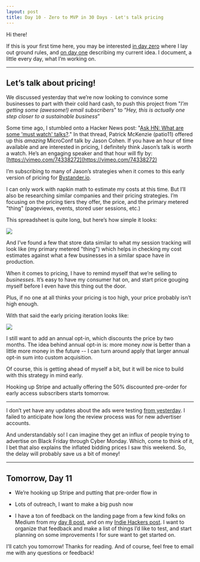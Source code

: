 ```yaml
---
layout: post
title: Day 10 - Zero to MVP in 30 Days - Let's talk pricing
---
```


<div class="intro">
  Hi there!

  If this is your first time here, you may be interested <a href="https://hackernoon.com/day-0-zero-to-mvp-in-30-days-31c83db6aadf">in day zero</a> where I lay out ground rules, and <a href="https://hackernoon.com/day-1-zero-to-mvp-in-30-days-idea-number-1-18536868e282">on day one</a> describing my current idea. I document, a little every day, what I’m working on.
</div>

-------------

## Let’s talk about pricing!

We discussed yesterday that we’re now looking to convince some businesses to part with their cold hard cash, to push this project from "*I’m getting some (awesome!) email subscribers*" to “*Hey, this is actually one step closer to a sustainable business*” 

Some time ago, I stumbled onto a Hacker News post: "[Ask HN: What are some 'must watch' talks?](https://news.ycombinator.com/item?id=13574916)." In that thread, Patrick McKenzie (patio11) offered up this *amazing* MicroConf talk by Jason Cohen. If you have an hour of time available and are interested in pricing, I definitely think Jason’s talk is worth a watch. He’s an engaging speaker and that hour will fly by: [https://vimeo.com/74338272](https://vimeo.com/74338272) 

I’m subscribing to many of Jason’s strategies when it comes to this early version of pricing for [Bystander.io](https://bystander.io/).

I can only work with napkin math to estimate my costs at this time. But I’ll also be researching similar companies and their pricing strategies. I’m focusing on the pricing tiers they offer, the price, and the primary metered "thing" (pageviews, events, stored user sessions, etc.)

This spreadsheet is quite long, but here’s how simple it looks:

![](/static/images/mvp_day9/day10_image_0.png)

And I’ve found a few that store data similar to what my session tracking will look like (my primary metered "thing") which helps in checking my cost estimates against what a few businesses in a similar space have in production.

When it comes to pricing, I have to remind myself that we’re selling to *businesses*. It’s easy to have my consumer hat on, and start price gouging myself before I even have this thing out the door.

Plus, if no one at all thinks your pricing is too high, your price probably isn’t high enough.

With that said the early pricing iteration looks like:

![](/static/images/mvp_day9/day10_image_1.png)

I still want to add an annual opt-in, which discounts the price by two months. The idea behind annual opt-in is: more money *now* is better than a little more money in the future -- I can turn around apply that larger annual opt-in sum into custom acquisition. 

Of course, this is getting ahead of myself a bit, but it will be nice to build with this strategy in mind early.

Hooking up Stripe and actually offering the 50% discounted pre-order for early access subscribers starts tomorrow.

-----------

I don’t yet have any updates about the ads were testing [from yesterday](https://hackernoon.com/day-9-zero-to-mvp-in-30-days-torching-some-cash-97c655b46fed). I failed to anticipate how long the review process was for new advertiser accounts. 

And understandably so! I can imagine they get an influx of people trying to advertise on Black Friday through Cyber Monday. Which, come to think of it, I bet that also explains the inflated bidding prices I saw this weekend. So, the delay will probably save us a bit of money!

-----------

## Tomorrow, Day 11

* We’re hooking up Stripe and putting that pre-order flow in

* Lots of outreach, I want to make a big push now

* I have a ton of feedback on the landing page from a few kind folks on Medium from my [day 8 post](https://hackernoon.com/hello-all-e902e4dfb147), and on my [Indie Hackers post](https://www.indiehackers.com/forum/rip-my-landing-page-to-shreds-please-778ed64f8a). I want to organize that feedback and make a list of things I’d like to test, and start planning on some improvements I for sure want to get started on.

I’ll catch you tomorrow! Thanks for reading. And of course, feel free to email me with any questions or feedback!

